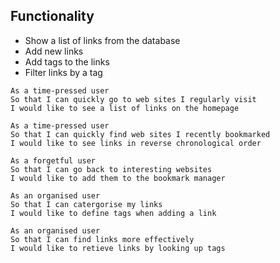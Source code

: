 Functionality
-------------
* Show a list of links from the database
* Add new links
* Add tags to the links
* Filter links by a tag
```
As a time-pressed user
So that I can quickly go to web sites I regularly visit
I would like to see a list of links on the homepage
```
```
As a time-pressed user
So that I can quickly find web sites I recently bookmarked
I would like to see links in reverse chronological order
```
```
As a forgetful user
So that I can go back to interesting websites
I would like to add them to the bookmark manager
```
```
As an organised user
So that I can catergorise my links
I would like to define tags when adding a link
```
```
As an organised user
So that I can find links more effectively
I would like to retieve links by looking up tags
```